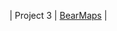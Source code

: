 | Project 3  | [BearMaps](https://github.com/andrewgcx71/cs61b-sp18/tree/master/3.Projects/proj3) | 

